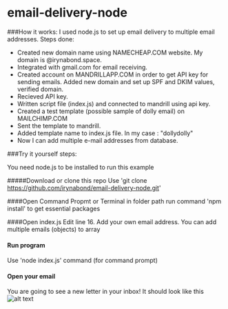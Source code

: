 # email-delivery-node

###How it works:
I used node.js to set up email delivery to multiple email addresses. 
Steps done:
* Created new domain name using NAMECHEAP.COM website. My domain is @irynabond.space. 
* Integrated with gmail.com for email receiving. 
* Created account on MANDRILLAPP.COM in order to get API key for sending emails. Added new domain and set up SPF and DKIM values, verified domain.
* Recieved API key. 
* Written script file (index.js) and connected to mandrill using api key.
* Created a test template (possible sample of dolly email) on MAILCHIMP.COM
* Sent the template to mandrill.
* Added template name to index.js file. In my case : "dollydolly"
* Now I can add multiple e-mail addresses from database.
 
###Try it yourself steps:

You need node.js to be installed to run this example

#####Download or clone this repo
Use 'git clone https://github.com/irynabond/email-delivery-node.git'

####Open Command Propmt or Terminal in folder path
run command 'npm install' to get essential packages

####Open index.js
Edit line 16. Add your own email address. You can add multiple emails (objects)  to array

#### Run program
Use 'node index.js' command (for command prompt)

#### Open your email
You are going to see a new letter in your inbox! It should look like this
![alt text](https://s31.postimg.org/t699dyw3f/email.png "Email")


